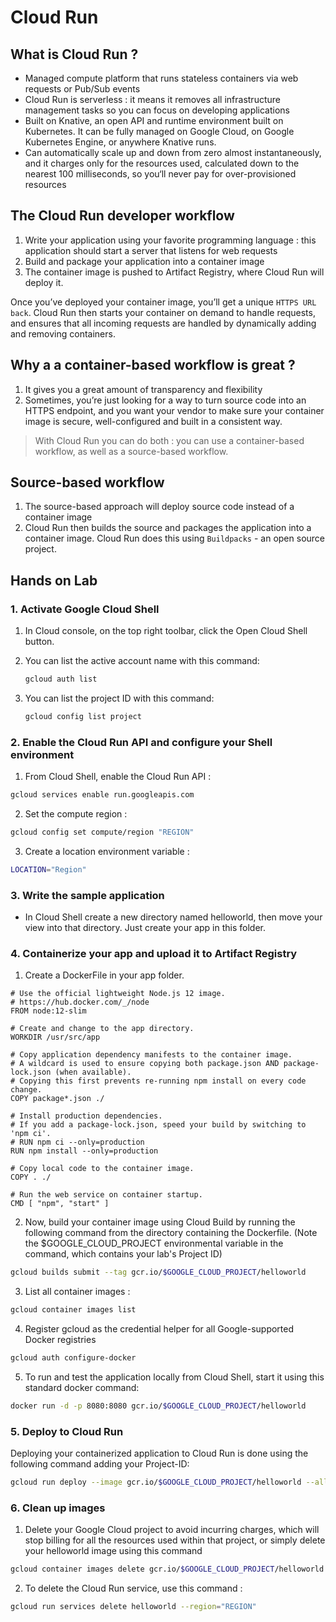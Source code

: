 # Cloud Run 

## What is Cloud Run ?
-  Managed compute platform that runs stateless containers via web requests or Pub/Sub events
- Cloud Run is serverless : it means it removes all infrastructure management tasks so you can focus on developing applications
- Built on Knative, an open API and runtime environment built on Kubernetes. It can be fully managed on Google Cloud, on Google Kubernetes Engine, or anywhere Knative runs.
- Can automatically scale up and down from zero almost instantaneously, and it charges only for the resources used, calculated down to the nearest 100 milliseconds, so you‘ll never pay for over-provisioned resources

## The Cloud Run developer workflow
1. Write your application using your favorite programming language : this application should start a server that listens for web requests
2. Build and package your application into a container image
3. The container image is pushed to Artifact Registry, where Cloud Run will deploy it.

Once you’ve deployed your container image, you’ll get a unique `HTTPS URL back`. Cloud Run then starts your container on demand to handle requests, and ensures that all incoming requests are handled by dynamically adding and removing containers.

## Why a a container-based workflow is great ?
1. It gives you a great amount of transparency and flexibility
2. Sometimes, you’re just looking for a way to turn source code into an HTTPS endpoint, and you want your vendor to make sure your container image is secure, well-configured and built in a consistent way.

> With Cloud Run you can do both : you can use a container-based workflow, as well as a source-based workflow.

## Source-based workflow
1. The source-based approach will deploy source code instead of a container image
2. Cloud Run then builds the source and packages the application into a container image. Cloud Run does this using `Buildpacks` - an open source project.

## Hands on Lab

### 1. Activate Google Cloud Shell

1. In Cloud console, on the top right toolbar, click the Open Cloud Shell button.
2. You can list the active account name with this command:
    ```bash
    gcloud auth list
    ```

3. You can list the project ID with this command:
    ```bash
    gcloud config list project
    ```

### 2. Enable the Cloud Run API and configure your Shell environment

1. From Cloud Shell, enable the Cloud Run API :
```bash
gcloud services enable run.googleapis.com
```
2. Set the compute region : 
```bash
gcloud config set compute/region "REGION"
```

3. Create a location environment variable : 
```bash
LOCATION="Region"
```

### 3. Write the sample application
- In Cloud Shell create a new directory named helloworld, then move your view into that directory. Just create your app in this folder.

### 4. Containerize your app and upload it to Artifact Registry
1. Create a DockerFile in your app folder.
```docker
# Use the official lightweight Node.js 12 image.
# https://hub.docker.com/_/node
FROM node:12-slim

# Create and change to the app directory.
WORKDIR /usr/src/app

# Copy application dependency manifests to the container image.
# A wildcard is used to ensure copying both package.json AND package-lock.json (when available).
# Copying this first prevents re-running npm install on every code change.
COPY package*.json ./

# Install production dependencies.
# If you add a package-lock.json, speed your build by switching to 'npm ci'.
# RUN npm ci --only=production
RUN npm install --only=production

# Copy local code to the container image.
COPY . ./

# Run the web service on container startup.
CMD [ "npm", "start" ]
```

2. Now, build your container image using Cloud Build by running the following command from the directory containing the Dockerfile. (Note the $GOOGLE_CLOUD_PROJECT environmental variable in the command, which contains your lab's Project ID)

```bash
gcloud builds submit --tag gcr.io/$GOOGLE_CLOUD_PROJECT/helloworld
```

3. List all container images : 
```bash
gcloud container images list
```

4. Register gcloud as the credential helper for all Google-supported Docker registries
```bash
gcloud auth configure-docker
```

5. To run and test the application locally from Cloud Shell, start it using this standard docker command:
```bash
docker run -d -p 8080:8080 gcr.io/$GOOGLE_CLOUD_PROJECT/helloworld
```

### 5. Deploy to Cloud Run
Deploying your containerized application to Cloud Run is done using the following command adding your Project-ID:
```bash
gcloud run deploy --image gcr.io/$GOOGLE_CLOUD_PROJECT/helloworld --allow-unauthenticated --region=$LOCATION
```

### 6. Clean up images 
1. Delete your Google Cloud project to avoid incurring charges, which will stop billing for all the resources used within that project, or simply delete your helloworld image using this command
```bash
gcloud container images delete gcr.io/$GOOGLE_CLOUD_PROJECT/helloworld
```

2. To delete the Cloud Run service, use this command : 
```bash
gcloud run services delete helloworld --region="REGION"
```